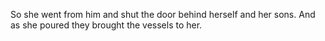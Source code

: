 So she went from him and shut the door behind herself and her sons. And as she poured they brought the vessels to her.
